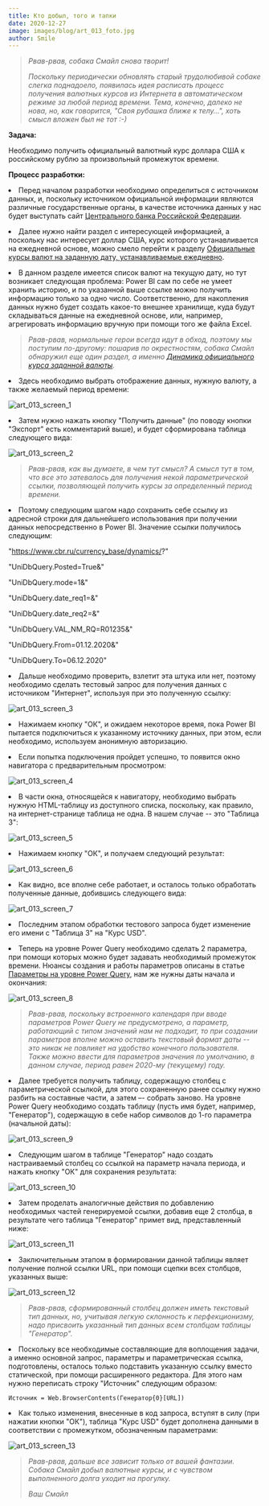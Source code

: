 ```yaml
---
title: Кто добыл, того и тапки
date: 2020-12-27
image: images/blog/art_013_foto.jpg
author: Smile
---
```


> *Рвав-рвав, собака Смайл снова творит!*
>
> *Поскольку периодически обновлять старый трудолюбивой собаке слегка поднадоело, появилась идея расписать процесс получения валютных курсов из Интернета в автоматическом режиме за любой период времени. Тема, конечно, далеко не нова, но, как говорится, "Своя рубашка ближе к телу…", хоть смысл вложен был не тот :-)*


**Задача:**

Необходимо получить официальный валютный курс доллара США к российскому рублю за произвольный промежуток времени.


**Процесс разработки:**

**<li>** Перед началом разработки необходимо определиться с источником данных, и, поскольку источником официальной информации являются различные государственные органы, в качестве источника данных у нас будет выступать сайт [Центрального банка Российской Федерации](https://www.cbr.ru/).

**<li>** Далее нужно найти раздел с интересующей информацией, а поскольку нас интересует доллар США, курс которого устанавливается на ежедневной основе, можно смело перейти к разделу [Официальные курсы валют на заданную дату, устанавливаемые ежедневно](https://www.cbr.ru/currency_base/daily/).

**<li>** В данном разделе имеется список валют на текущую дату, но тут возникает следующая проблема: Power BI сам по себе не умеет хранить историю, и по указанной выше ссылке можно получить информацию только за одно число. Соответственно, для накопления данных нужно будет создать какое-то внешнее хранилище, куда будут складываться данные на ежедневной основе, или, например, агрегировать информацию вручную при помощи того же файла Excel.

> *Рвав-рвав, нормальные герои всегда идут в обход, поэтому мы поступим по-другому: пошарив по окрестностям, собака Смайл обнаружил еще один раздел, а именно [Динамика официального курса заданной валюты](https://www.cbr.ru/currency_base/dynamics/).*

**<li>** Здесь необходимо выбрать отображение данных, нужную валюту, а также желаемый период времени:

![art_013_screen_1](https://kkadikin.ru/images/blog/art_013_screen_1.jpg)

**<li>** Затем нужно нажать кнопку "Получить данные" (по поводу кнопки "Экспорт" есть комментарий выше), и будет сформирована таблица следующего вида:

![art_013_screen_2](https://kkadikin.ru/images/blog/art_013_screen_2.jpg)

> *Рвав-рвав, как вы думаете, в чем тут смысл? А смысл тут в том, что все это затевалось для получения некой параметрической ссылки, позволяющей получить курсы за определенный период времени.*

**<li>** Поэтому следующим шагом надо сохранить себе ссылку из адресной строки для дальнейшего использования при получении данных непосредственно в Power BI. Значение ссылки получилось следующим:

"https://www.cbr.ru/currency_base/dynamics/?"

"UniDbQuery.Posted=True&"

"UniDbQuery.mode=1&"

"UniDbQuery.date_req1=&"

"UniDbQuery.date_req2=&"

"UniDbQuery.VAL_NM_RQ=R01235&"

"UniDbQuery.From=01.12.2020&"

"UniDbQuery.To=06.12.2020"

**<li>** Дальше необходимо проверить, взлетит эта штука или нет, поэтому необходимо сделать тестовый запрос для получения данных с источником "Интернет", используя при это полученную ссылку:

![art_013_screen_3](https://kkadikin.ru/images/blog/art_013_screen_3.jpg)

**<li>** Нажимаем кнопку "ОК", и ожидаем некоторое время, пока Power BI пытается подключиться к указанному источнику данных, при этом, если необходимо, используем анонимную авторизацию.

**<li>** Если попытка подключения пройдет успешно, то появится окно навигатора с предварительным просмотром:

![art_013_screen_4](https://kkadikin.ru/images/blog/art_013_screen_4.jpg)

**<li>** В части окна, относящейся к навигатору, необходимо выбрать нужную HTML-таблицу из доступного списка, поскольку, как правило, на интернет-странице таблица не одна. В нашем случае -- это "Таблица 3":

![art_013_screen_5](https://kkadikin.ru/images/blog/art_013_screen_5.jpg)

**<li>** Нажимаем кнопку "ОК", и получаем следующий результат:

![art_013_screen_6](https://kkadikin.ru/images/blog/art_013_screen_6.jpg)

**<li>** Как видно, все вполне себе работает, и осталось только обработать полученные данные, добившись следующего вида:

![art_013_screen_7](https://kkadikin.ru/images/blog/art_013_screen_7.jpg)

**<li>**  Последним этапом обработки тестового запроса будет изменение его имени с "Таблица 3" на "Курс USD".

**<li>**  Теперь на уровне Power Query необходимо сделать 2 параметра, при помощи которых можно будет задавать необходимый промежуток времени. Нюансы создания и работы параметров описаны в статье [Параметры на уровне Power Query](https://kkadikin.ru/ru/blog/article_005/), нам же нужны даты начала и окончания:

![art_013_screen_8](https://kkadikin.ru/images/blog/art_013_screen_8.jpg)

> *Рвав-рвав, поскольку встроенного календаря при вводе параметров Power Query не предусмотрено, а параметр, работающий с типом значений нам не подходит, то при создании параметров вполне можно оставить текстовый формат даты -- это никак не повлияет на удобство конечного пользователя. Также можно ввести для параметров значения по умолчанию, в данном случае, период равен 2020-му (текущему) году.*

**<li>** Далее требуется получить таблицу, содержащую столбец с параметрической ссылкой, для этого сохраненную ранее ссылку нужно разбить на составные части, а затем –- собрать заново.
На уровне Power Query необходимо создать таблицу (пусть имя будет, например, "Генератор"), содержащую в себе набор символов до 1-го параметра (начальной даты):

![art_013_screen_9](https://kkadikin.ru/images/blog/art_013_screen_9.jpg)

**<li>** Следующим шагом в таблице "Генератор" надо создать настраиваемый столбец со ссылкой на параметр начала периода, и нажать кнопку "ОК" для сохранения результата:

![art_013_screen_10](https://kkadikin.ru/images/blog/art_013_screen_10.jpg)

**<li>** Затем проделать аналогичные действия по добавлению необходимых частей генерируемой ссылки, добавив еще 2 столбца, в результате чего таблица "Генератор" примет вид, представленный ниже:

![art_013_screen_11](https://kkadikin.ru/images/blog/art_013_screen_11.jpg)

**<li>** Заключительным этапом в формировании данной таблицы являет получение полной ссылки URL, при помощи сцепки всех столбцов, указанных выше:

![art_013_screen_12](https://kkadikin.ru/images/blog/art_013_screen_12.jpg)


> *Рвав-рвав, сформированный столбец должен иметь текстовый тип данных, но, учитывая легкую склонность к перфекционизму, надо присвоить указанный тип данных всем столбцам таблицы "Генератор".*

**<li>** Поскольку все необходимые составляющие для воплощения задачи, а именно основной запрос, параметры и параметрическая ссылка, подготовлены, осталось только подставить указанную ссылку вместо статической, при помощи расширенного редактора. Для этого нам нужно переписать строку "Источник" следующим образом:

```power query
Источник = Web.BrowserContents(Генератор{0}[URL])
```

**<li>** Как только изменения, внесенные в код запроса, вступят в силу (при нажатии кнопки "ОК"), таблица "Курс USD" будет дополнена данными в соответствии с промежутком, обозначенным параметрами:

![art_013_screen_13](https://kkadikin.ru/images/blog/art_013_screen_13.jpg)


> *Рвав-рвав, дальше все зависит только от вашей фантазии. Собака Смайл добыл валютные курсы, и с чувством выполненного долга уходит на прогулку.*
>
> *Ваш Смайл*














































